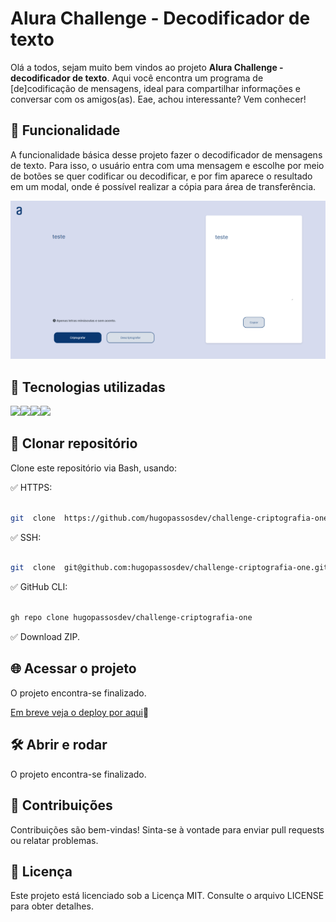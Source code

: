# Alura Challenge - Decodificador de texto

Olá a todos, sejam muito bem vindos ao projeto **Alura Challenge - decodificador de texto**. Aqui você encontra um programa de [de]codificação de mensagens, ideal para compartilhar informações e conversar com os amigos(as). Eae, achou interessante? Vem conhecer!


## 🔨 Funcionalidade

A funcionalidade básica desse projeto fazer o decodificador de mensagens de texto. Para isso, o usuário entra com uma mensagem e escolhe por meio de botões se quer codificar ou decodificar, e por fim aparece o resultado em um modal, onde é possível realizar a cópia para área de transferência.
  
![](./assets/screenshot.png)


## 🚀 Tecnologias utilizadas


![](https://img.shields.io/badge/JavaScript-F7DF1E?style=for-the-badge&logo=javascript&logoColor=black)![](https://img.shields.io/badge/HTML5-E34F26?style=for-the-badge&logo=html5&logoColor=white)![](https://img.shields.io/badge/CSS3-1572B6?style=for-the-badge&logo=css3&logoColor=white)![](https://img.shields.io/badge/Visual_Studio-5C2D91?style=for-the-badge&logo=visual%20studio&logoColor=white)


## 📁 Clonar repositório

Clone este repositório via Bash, usando:

  

✅ HTTPS:

~~~~ bash

git  clone  https://github.com/hugopassosdev/challenge-criptografia-one.git

~~~~

✅ SSH:

~~~~ bash

git  clone  git@github.com:hugopassosdev/challenge-criptografia-one.git

~~~~

✅ GitHub CLI:

~~~~ bash

gh repo clone hugopassosdev/challenge-criptografia-one

~~~~

✅ Download ZIP.

  

## 🌐 Acessar o projeto

O projeto encontra-se finalizado.

[Em breve veja o deploy por aqui](https://criptografia-kappa.vercel.app/)🔗

  

## 🛠️ Abrir e rodar

O projeto encontra-se finalizado.

  

## 👥 Contribuições

Contribuições são bem-vindas! Sinta-se à vontade para enviar pull requests ou relatar problemas.

  

## 📄 Licença

Este projeto está licenciado sob a Licença MIT. Consulte o arquivo LICENSE para obter detalhes.